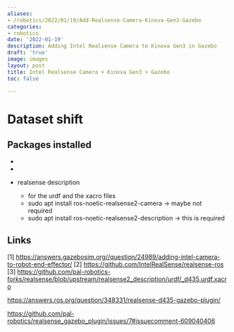 ```yaml
---
aliases:
- /robotics/2022/01/19/Add-Realsense-Camera-Kinova-Gen3-Gazebo
categories:
- robotics
date: '2022-01-19'
description: Adding Intel Realsense Camera to Kinova Gen3 in Gazebo
draft: 'true'
image: images
layout: post
title: Intel Realsense Camera + Kinova Gen3 + Gazebo
toc: false

---
```


# Dataset shift



## Packages installed


*
*

* realsense description 
  - for the urdf and the xacro files
  - sudo apt install ros-noetic-realsense2-camera  -> maybe not required
  - sudo apt install ros-noetic-realsense2-description  -> this is required 


## Links
[1] https://answers.gazebosim.org//question/24989/adding-intel-camera-to-robot-end-effector/
[2] https://github.com/IntelRealSense/realsense-ros
[3] https://github.com/pal-robotics-forks/realsense/blob/upstream/realsense2_description/urdf/_d435.urdf.xacro


https://answers.ros.org/question/348331/realsense-d435-gazebo-plugin/

https://github.com/pal-robotics/realsense_gazebo_plugin/issues/7#issuecomment-609040406

